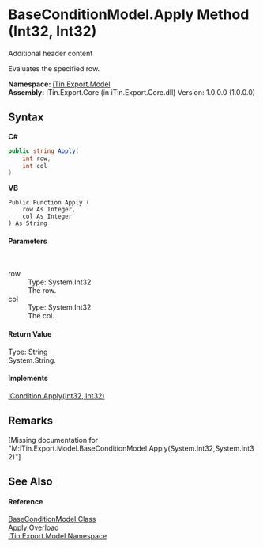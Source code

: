 # BaseConditionModel.Apply Method (Int32, Int32)
Additional header content 

Evaluates the specified row.

**Namespace:**&nbsp;<a href="N_iTin_Export_Model">iTin.Export.Model</a><br />**Assembly:**&nbsp;iTin.Export.Core (in iTin.Export.Core.dll) Version: 1.0.0.0 (1.0.0.0)

## Syntax

**C#**<br />
``` C#
public string Apply(
	int row,
	int col
)
```

**VB**<br />
``` VB
Public Function Apply ( 
	row As Integer,
	col As Integer
) As String
```


#### Parameters
&nbsp;<dl><dt>row</dt><dd>Type: System.Int32<br />The row.</dd><dt>col</dt><dd>Type: System.Int32<br />The col.</dd></dl>

#### Return Value
Type: String<br />System.String.

#### Implements
<a href="M_iTin_Export_Model_ICondition_Apply_1">ICondition.Apply(Int32, Int32)</a><br />

## Remarks
\[Missing <remarks> documentation for "M:iTin.Export.Model.BaseConditionModel.Apply(System.Int32,System.Int32)"\]

## See Also


#### Reference
<a href="T_iTin_Export_Model_BaseConditionModel">BaseConditionModel Class</a><br /><a href="Overload_iTin_Export_Model_BaseConditionModel_Apply">Apply Overload</a><br /><a href="N_iTin_Export_Model">iTin.Export.Model Namespace</a><br />